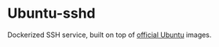# Ubuntu-sshd

Dockerized SSH service, built on top of [official Ubuntu](https://registry.hub.docker.com/_/ubuntu/) images.

